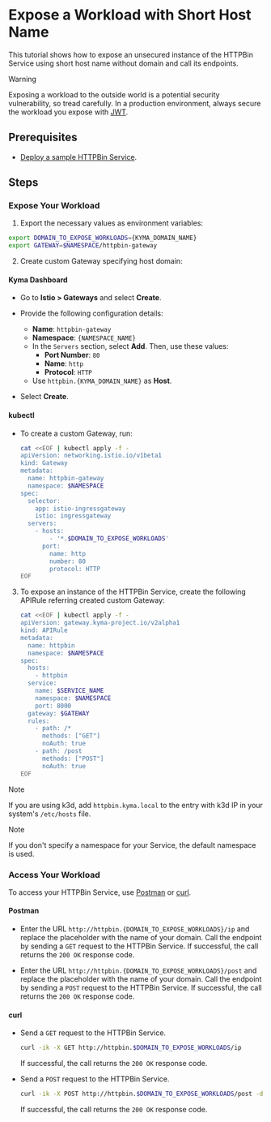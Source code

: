 # Expose a Workload with Short Host Name

This tutorial shows how to expose an unsecured instance of the HTTPBin Service using short host name without domain and call its endpoints.

> [!WARNING]
>  Exposing a workload to the outside world is a potential security vulnerability, so tread carefully. In a production environment, always secure the workload you expose with [JWT](../../01-50-expose-and-secure-a-workload/v2alpha1/01-52-expose-and-secure-workload-jwt.md).

## Prerequisites

* [Deploy a sample HTTPBin Service](../../01-00-create-workload.md).

## Steps

### Expose Your Workload

1. Export the necessary values as environment variables:

  ```bash
  export DOMAIN_TO_EXPOSE_WORKLOADS={KYMA_DOMAIN_NAME}
  export GATEWAY=$NAMESPACE/httpbin-gateway
  ```

2. Create custom Gateway specifying host domain:

<!-- tabs:start -->
#### **Kyma Dashboard**

* Go to **Istio > Gateways** and select **Create**.
* Provide the following configuration details:
    - **Name**: `httpbin-gateway`
    - **Namespace**: `{NAMESPACE_NAME}`
    - In the `Servers` section, select **Add**. Then, use these values:
      - **Port Number**: `80`
      - **Name**: `http`
      - **Protocol**: `HTTP`
    - Use `httpbin.{KYMA_DOMAIN_NAME}` as **Host**.

* Select **Create**.

#### **kubectl**

* To create a custom Gateway, run:

    ```bash
    cat <<EOF | kubectl apply -f -
    apiVersion: networking.istio.io/v1beta1
    kind: Gateway
    metadata:
      name: httpbin-gateway
      namespace: $NAMESPACE
    spec:
      selector:
        app: istio-ingressgateway
        istio: ingressgateway
      servers:
        - hosts:
            - '*.$DOMAIN_TO_EXPOSE_WORKLOADS'
          port:
            name: http
            number: 80
            protocol: HTTP
    EOF
    ```

<!-- tabs:end -->

3. To expose an instance of the HTTPBin Service, create the following APIRule referring created custom Gateway:

    ```bash
    cat <<EOF | kubectl apply -f -
    apiVersion: gateway.kyma-project.io/v2alpha1
    kind: APIRule
    metadata:
      name: httpbin
      namespace: $NAMESPACE
    spec:
      hosts:
        - httpbin
      service:
        name: $SERVICE_NAME
        namespace: $NAMESPACE
        port: 8000
      gateway: $GATEWAY
      rules:
        - path: /*
          methods: ["GET"]
          noAuth: true
        - path: /post
          methods: ["POST"]
          noAuth: true
    EOF
    ```

> [!NOTE]
> If you are using k3d, add `httpbin.kyma.local` to the entry with k3d IP in your system's `/etc/hosts` file.

> [!NOTE]
> If you don't specify a namespace for your Service, the default namespace is used.

### Access Your Workload

To access your HTTPBin Service, use [Postman](https://www.postman.com) or [curl](https://curl.se).

<!-- tabs:start -->
#### **Postman**

- Enter the URL `http://httpbin.{DOMAIN_TO_EXPOSE_WORKLOADS}/ip` and replace the placeholder with the name of your domain. Call the endpoint by sending a `GET` request to the HTTPBin Service. If successful, the call returns the `200 OK` response code.

- Enter the URL `http://httpbin.{DOMAIN_TO_EXPOSE_WORKLOADS}/post` and replace the placeholder with the name of your domain. Call the endpoint by sending a `POST` request to the HTTPBin Service. If successful, the call returns the `200 OK` response code.

#### **curl**

- Send a `GET` request to the HTTPBin Service.

  ```bash
  curl -ik -X GET http://httpbin.$DOMAIN_TO_EXPOSE_WORKLOADS/ip
  ```
  If successful, the call returns the `200 OK` response code.

- Send a `POST` request to the HTTPBin Service.

  ```bash
  curl -ik -X POST http://httpbin.$DOMAIN_TO_EXPOSE_WORKLOADS/post -d "test data"
  ```
  If successful, the call returns the `200 OK` response code.

<!-- tabs:end -->

